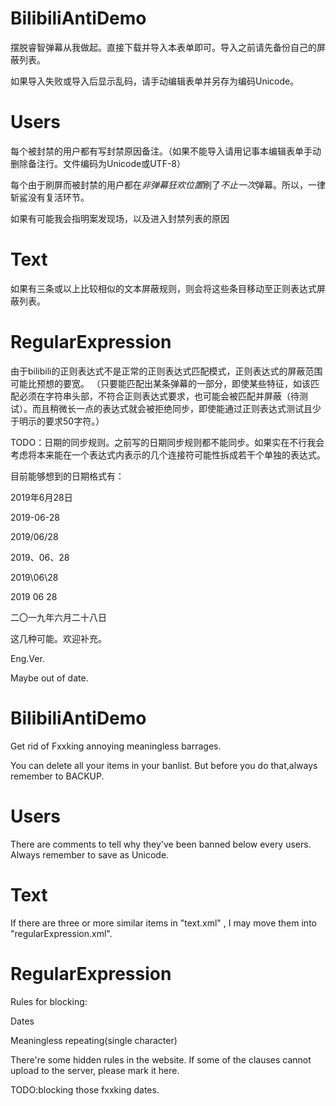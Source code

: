 
# BilibiliAntiDemo

摆脱睿智弹幕从我做起。直接下载并导入本表单即可。导入之前请先备份自己的屏蔽列表。

如果导入失败或导入后显示乱码，请手动编辑表单并另存为编码Unicode。

# Users

每个被封禁的用户都有写封禁原因备注。（如果不能导入请用记事本编辑表单手动删除备注行。文件编码为Unicode或UTF-8）

每个由于刷屏而被封禁的用户都在*非弹幕狂欢位置*刷了*不止一次*弹幕。所以，一律斩鲨没有复活环节。

如果有可能我会指明案发现场，以及进入封禁列表的原因

# Text

如果有三条或以上比较相似的文本屏蔽规则，则会将这些条目移动至正则表达式屏蔽列表。

# RegularExpression

由于bilibili的正则表达式不是正常的正则表达式匹配模式，正则表达式的屏蔽范围可能比预想的要宽。
（只要能匹配出某条弹幕的一部分，即使某些特征，如该匹配必须在字符串头部，不符合正则表达式要求，也可能会被匹配并屏蔽（待测试）。而且稍微长一点的表达式就会被拒绝同步，即使能通过正则表达式测试且少于明示的要求50字符。）

TODO：日期的同步规则。之前写的日期同步规则都不能同步。如果实在不行我会考虑将本来能在一个表达式内表示的几个连接符可能性拆成若干个单独的表达式。

目前能够想到的日期格式有：

2019年6月28日

2019-06-28

2019/06/28

2019、06、28

2019\06\28

2019 06 28

二〇一九年六月二十八日

这几种可能。欢迎补充。


Eng.Ver.

Maybe out of date.


# BilibiliAntiDemo

Get rid of Fxxking annoying meaningless barrages.

You can delete all your items in your banlist. But before you do that,always remember to BACKUP.

# Users

There are comments to tell why they've been banned below every users. Always remember to save as Unicode.

# Text

If there are three or more similar items in "text.xml" , I may move them into "regularExpression.xml".

# RegularExpression

Rules for blocking:

Dates

Meaningless repeating(single character)

There're some hidden rules in the website. If some of the clauses cannot upload to the server, please mark it here. 

TODO:blocking those fxxking dates.
